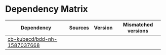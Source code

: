 # Dependency Matrix

Dependency | Sources | Version | Mismatched versions
---------- | ------- | ------- | -------------------
[cb-kubecd/bdd-nh-1587037668](https://github.com/cb-kubecd/bdd-nh-1587037668.git) |  | []() | 
